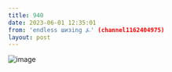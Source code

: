 ```yaml
---
title: 940
date: 2023-06-01 12:35:01
from: 'endless шизing ⍼' (channel1162404975)
layout: post
---
```


![image](photos/photo_85@01-06-2023_12-35-01.jpg)


